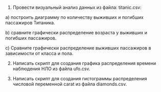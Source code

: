 1. Провести визуальный анализ данных из файла: titanic.csv:

a) построить диаграмму по количеству выживших и погибших пассажиров Титаника.

b)  сравните графически распределение возраста у выживших и погибших пассажиров.

с) Сравните графически распределение выживших пассажиров в зависимости от класса и пола.

2. Написать скрипт для создания графика распределения времени наблюдения НЛО из файла ufo.csv.

3. Написать скрипт для создания гистограммы распределения числовой переменной carat из файла diamonds.csv.